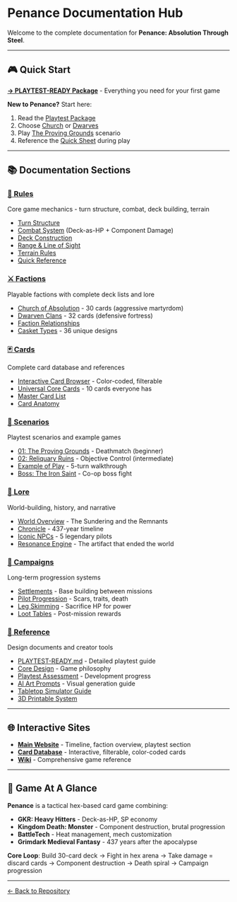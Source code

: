 # Penance Documentation Hub

Welcome to the complete documentation for **Penance: Absolution Through Steel**.

---

## 🎮 Quick Start

**[→ PLAYTEST-READY Package](../PLAYTEST-READY.md)** - Everything you need for your first game

**New to Penance?** Start here:
1. Read the [Playtest Package](../PLAYTEST-READY.md)
2. Choose [Church](factions/church/deck-complete.md) or [Dwarves](factions/dwarves/deck-complete.md)
3. Play [The Proving Grounds](scenarios/01-proving-grounds.md) scenario
4. Reference the [Quick Sheet](rules/quick-reference.md) during play

---

## 📚 Documentation Sections

### [📖 Rules](rules/)
Core game mechanics - turn structure, combat, deck building, terrain
- [Turn Structure](rules/turn-structure.md)
- [Combat System](rules/combat-system.md) (Deck-as-HP + Component Damage)
- [Deck Construction](rules/deck-construction.md)
- [Range & Line of Sight](rules/range-and-los.md)
- [Terrain Rules](rules/terrain.md)
- [Quick Reference](rules/quick-reference.md)

### [⚔️ Factions](factions/)
Playable factions with complete deck lists and lore
- [Church of Absolution](factions/church/deck-complete.md) - 30 cards (aggressive martyrdom)
- [Dwarven Clans](factions/dwarves/deck-complete.md) - 32 cards (defensive fortress)
- [Faction Relationships](factions/relationships.md)
- [Casket Types](factions/casket-types.md) - 36 unique designs

### [🃏 Cards](cards/)
Complete card database and references
- [Interactive Card Browser](cards/index.html) - Color-coded, filterable
- [Universal Core Cards](cards/universal.md) - 10 cards everyone has
- [Master Card List](cards/masterlist.md)
- [Card Anatomy](cards/anatomy.md)

### [🎯 Scenarios](scenarios/)
Playtest scenarios and example games
- [01: The Proving Grounds](scenarios/01-proving-grounds.md) - Deathmatch (beginner)
- [02: Reliquary Ruins](scenarios/02-reliquary-ruins.md) - Objective Control (intermediate)
- [Example of Play](scenarios/example-of-play.md) - 5-turn walkthrough
- [Boss: The Iron Saint](scenarios/boss-iron-saint.md) - Co-op boss fight

### [📜 Lore](lore/)
World-building, history, and narrative
- [World Overview](lore/world-overview.md) - The Sundering and the Remnants
- [Chronicle](lore/chronicle.md) - 437-year timeline
- [Iconic NPCs](lore/iconic-npcs.md) - 5 legendary pilots
- [Resonance Engine](lore/resonance-engine.md) - The artifact that ended the world

### [🏰 Campaigns](campaigns/)
Long-term progression systems
- [Settlements](campaigns/settlements.md) - Base building between missions
- [Pilot Progression](campaigns/pilot-progression.md) - Scars, traits, death
- [Leg Skimming](campaigns/leg-skimming.md) - Sacrifice HP for power
- [Loot Tables](campaigns/loot-tables.md) - Post-mission rewards

### [🔧 Reference](reference/)
Design documents and creator tools
- [PLAYTEST-READY.md](reference/PLAYTEST-READY.md) - Detailed playtest guide
- [Core Design](reference/core-design.md) - Game philosophy
- [Playtest Assessment](reference/playtest-assessment.md) - Development progress
- [AI Art Prompts](reference/ai-art-prompts.md) - Visual generation guide
- [Tabletop Simulator Guide](reference/tabletop-simulator-guide.md)
- [3D Printable System](reference/3d-printable-system.md)

---

## 🌐 Interactive Sites

- **[Main Website](index.html)** - Timeline, faction overview, playtest section
- **[Card Database](cards/index.html)** - Interactive, filterable, color-coded cards
- **[Wiki](wiki/index.html)** - Comprehensive game reference

---

## 🎲 Game At A Glance

**Penance** is a tactical hex-based card game combining:
- **GKR: Heavy Hitters** - Deck-as-HP, SP economy
- **Kingdom Death: Monster** - Component destruction, brutal progression
- **BattleTech** - Heat management, mech customization
- **Grimdark Medieval Fantasy** - 437 years after the apocalypse

**Core Loop**: Build 30-card deck → Fight in hex arena → Take damage = discard cards → Component destruction → Death spiral → Campaign progression

---

[← Back to Repository](https://github.com/KeeberGoblin/penance)
